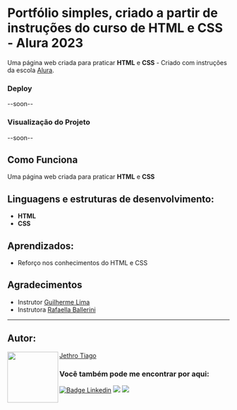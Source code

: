﻿# Portfólio simples, criado a partir de instruções do curso de HTML e CSS - Alura 2023
Uma página web criada para praticar <strong>HTML</strong> e <strong>CSS</strong> - Criado com instruções da escola [Alura](https://www.alura.com.br/).

### Deploy

--soon--

### Visualização do Projeto

--soon--

## Como Funciona

Uma página web criada para praticar <strong>HTML</strong> e <strong>CSS</strong>

## Linguagens e estruturas de desenvolvimento:

* <strong>HTML</strong>
* <strong>CSS</strong>

## Aprendizados:

* Reforço nos conhecimentos do HTML e CSS

## Agradecimentos

* Instrutor [Guilherme Lima](https://www.linkedin.com/in/guilherme-lima-458925178/)
* Instrutora [Rafaella Ballerini](https://github.com/rafaballerini)

---

<h2 id="autor" align="left">Autor:</h2>
  <img align="left" src="https://avatars.githubusercontent.com/u/103612874?v=4" width=115>
<a href="https://github.com/JethroTiago">Jethro Tiago</a>
<h3 align="left">Você também pode me encontrar por aqui:</h3>
<p align="left">
  <a href="https://www.linkedin.com/in/jethrotiago/"><img src="https://img.shields.io/badge/LinkedIn-0077B5?style=for-the-badge&logo=linkedin&logoColor=white" alt="Badge Linkedin" /></a>
  <a href="https://www.youtube.com/c/BEIRADAAVENTURA" target="_blank"><img src="https://img.shields.io/badge/YouTube-FF0000?style=for-the-badge&logo=youtube&logoColor=white" target="_blank"></a>
  <a href="https://instagram.com/jethrotiago" target="_blank"><img src="https://img.shields.io/badge/-Instagram-%23E4405F?style=for-the-badge&logo=instagram&logoColor=white" target="_blank"></a>
  <br>
